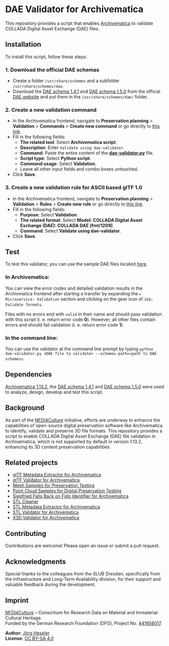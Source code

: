 # DAE Validator for Archivematica

This repository provides a script that enables [Archivematica](https://www.archivematica.org/) to validate COLLADA Digital Asset Exchange (DAE) files.

## Installation

To install this script, follow these steps:

### 1. Download the official DAE schemas

- Create a folder `/usr/share/schemes` and a subfolder `/usr/share/schemes/dae`.
- Download the [DAE schema 1.4.1](https://www.khronos.org/files/collada_schema_1_4_1.xsd) and [DAE schema 1.5.0](https://www.khronos.org/files/collada_schema_1_5_0.xsd) from the official [DAE website](https://www.khronos.org/api/collada) and put them in the `/usr/share/schemes/dae/` folder.

### 2. Create a new validation command

- In the Archivematica frontend, navigate to **Preservation planning** > **Validation** > **Commands** > **Create new command** or go directly to [this link](http://10.10.10.20/fpr/fpcommand/create/).
- Fill in the following fields:
  - **The related tool**: Select **Archivematica script**.
  - **Description**: Enter `Validate using dae-validator`.
  - **Command**: Paste the entire content of the [**dae-validator.py**](./src/dae-validator.py) file.
  - **Script type**: Select **Python script**.
  - **Command usage**: Select **Validation**.
  - Leave all other input fields and combo boxes untouched.
- Click **Save**.

### 3. Create a new validation rule for ASCII based glTF 1.0

- In the Archivematica frontend, navigate to **Preservation planning** > **Validation** > **Rules** > **Create new rule** or go directly to [this link](http://10.10.10.20/fpr/fprule/create/).
- Fill in the following fields:
  - **Purpose**: Select **Validation**.
  - **The related format**: Select **Model: COLLADA Digital Asset Exchange (DAE): COLLADA DAE (fmt/1209)**.
  - **Command**: Select **Validate using dae-validator**.
- Click **Save**.

## Test

To test this validator, you can use the sample DAE files located [here](https://github.com/JoergHeseler/mesh-samples-for-preservation-testing/tree/main/dae).

### In Archivematica:

You can view the error codes and detailed validation results in the Archivmatica frontend after starting a transfer by expanding the `▸ Microservice: Validation` section and clicking on the gear icon of `Job: Validate formats`.

Files with no errors end with `valid` in their name and should pass validation with this script (i. e. return error code **0**). However, all other files contain errors and should fail validation (i. e. return error code **1**).

### In the command line:

You can use the validator at the command line prompt by typing `python dae-validator.py <DAE file to validate> --schemes-path=<path to DAE schemes>`.

## Dependencies

[Archivematica 1.13.2](https://github.com/artefactual/archivematica/releases/tag/v1.13.2), the [DAE schema 1.4.1](https://www.khronos.org/files/collada-schema-1-4-1.xsd) and [DAE schema 1.5.0](https://www.khronos.org/files/collada-schema-1-5) were used to analyze, design, develop and test this script.

## Background

As part of the [NFDI4Culture](https://nfdi4culture.de/) initiative, efforts are underway to enhance the capabilities of open-source digital preservation software like Archivematica to identify, validate and preserve 3D file formats. This repository provides a script to enable COLLADA Digital Asset Exchange (DAE) file validation in Archivematica, which is not supported by default in version 1.13.2, enhancing its 3D content preservation capabilities.

## Related projects

- [glTF Metadata Extractor for Archivematica](https://github.com/JoergHeseler/gltf-metadata-extractor-for-archivematica)
- [glTF Validator for Archivematica](https://github.com/JoergHeseler/gltf-validator-for-archivematica)
- [Mesh Samples for Preservation Testing](https://github.com/JoergHeseler/mesh-samples-for-preservation-testing)
- [Point Cloud Samples for Digital Preservation Testing](https://github.com/JoergHeseler/point-cloud-samples-for-preservation-testing)
- [Siegfried Falls Back on Fido Identifier for Archivematica](https://github.com/JoergHeseler/siegfried-falls-back-on-fido-identifier-for-archivematica)
- [STL Cleaner](https://github.com/JoergHeseler/stl-cleaner)
- [STL Metadata Extractor for Archivematica](https://github.com/JoergHeseler/stl-metadata-extractor-for-archivematica)
- [STL Validator for Archivematica](https://github.com/JoergHeseler/stl-validator-for-archivematica)
- [X3D Validator for Archivematica](https://github.com/JoergHeseler/x3d-validator-for-archivematica)

## Contributing

Contributions are welcome! Please open an issue or submit a pull request.

## Acknowledgments

Special thanks to the colleagues from the SLUB Dresden, specifically from the Infrastructure and Long-Term Availability division, for their support and valuable feedback during the development.

## Imprint

[NFDI4Culture](https://nfdi4culture.de/) – Consortium for Research Data on Material and Immaterial Cultural Heritage.  
Funded by the German Research Foundation (DFG), Project No. [441958017](https://gepris.dfg.de/gepris/projekt/441958017).

**Author**: [Jörg Heseler](https://orcid.org/0000-0002-1497-627X)  
**License**: [CC BY-SA 4.0](https://creativecommons.org/licenses/by-sa/4.0/)
